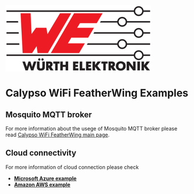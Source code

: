 ![WE Logo](../../../../assets/WE_Logo_small_t.png)

# Calypso WiFi FeatherWing Examples

## Mosquito MQTT broker

For more information about the usege of Mosquito MQTT broker please read [Calypso WiFi FeatherWing main page](../../../).

## Cloud connectivity

For more information of cloud connection please check

* [**Microsoft Azure example**](azure/)
* [**Amazon AWS example**](aws/)